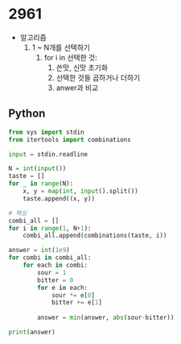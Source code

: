 # 2961

- 알고리즘
  1. 1 ~ N개를 선택하기
     1. for i in 선택한 것:
        1. 쓴맛, 신맛 초기화
        2. 선택한 것들 곱하거나 더하기
        3. anwer과 비교

## Python

```python
from sys import stdin
from itertools import combinations

input = stdin.readline

N = int(input())
taste = []
for _ in range(N):
    x, y = map(int, input().split())
    taste.append((x, y))

# 핵심
combi_all = []
for i in range(1, N+1):
    combi_all.append(combinations(taste, i))

answer = int(1e9)
for combi in combi_all:
    for each in combi:
        sour = 1
        bitter = 0
        for e in each:
            sour *= e[0]
            bitter += e[1]
        
        answer = min(answer, abs(sour-bitter))

print(answer)

```
